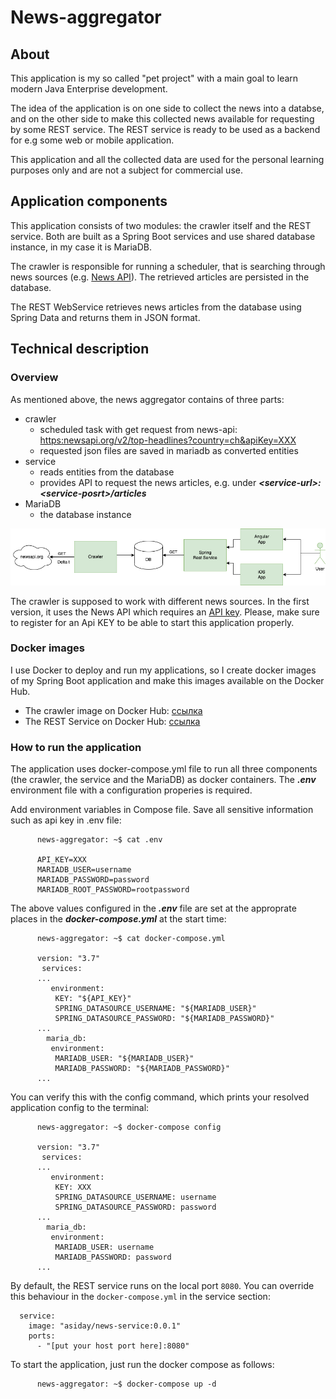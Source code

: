 # News-aggregator

## About

This application is my so called "pet project" with a main goal to learn modern Java Enterprise development.

The idea of the application is on one side to collect the news into a databse, and on the other side to make this collected news available for requesting by some REST service. The REST service is ready to be used as a backend for e.g some web or mobile application.

This application and all the collected data are used for the personal learning purposes only and are not a subject for commercial use.

## Application components

This application consists of two modules: the crawler itself and the REST service. Both are built as a Spring Boot services and use shared database instance, in my case it is MariaDB.

The crawler is responsible for running a scheduler, that is searching through news sources (e.g. [News API](https://newsapi.org/)). The retrieved articles are persisted in the database.

The REST WebService retrieves news articles from the database using Spring Data and returns them in JSON format.

## Technical description

### Overview 
As mentioned above, the news aggregator contains of three parts:
+ crawler 
  + scheduled task with get request from news-api:
    <https:newsapi.org/v2/top-headlines?country=ch&apiKey=XXX>
  + requested json files are saved in mariadb as converted entities
+ service 
  + reads entities from the database
  + provides API to request the news articles, e.g. under ***\<service-url\>:\<service-posrt\>/articles***
+ MariaDB
  + the database instance

![Image](architecture.drawio.png)

The crawler is supposed to work with different news sources. In the first version, it uses the News API which requires an [API key](https://newsapi.org/register). Please, make sure to register for an Api KEY to be able to start this application properly.

### Docker images 

I use Docker to deploy and run my applications, so I create docker images of my Spring Boot application and make this images available on the Docker Hub.
+ The crawler image on Docker Hub: [ссылка](aksjdhfgkasdf)
+ The REST Service on Docker Hub:  [ссылка](aksjdhfgkasdf)


### How to run the application

The application uses docker-compose.yml file to run all three components (the crawler, the service and the MariaDB) as docker containers. The ***.env*** environment file with a configuration properies is required.

Add environment variables in Compose file. Save all sensitive information such as api key in .env file:

```console
      news-aggregator: ~$ cat .env 
    
      API_KEY=XXX 
      MARIADB_USER=username
      MARIADB_PASSWORD=password
      MARIADB_ROOT_PASSWORD=rootpassword
```

The above values configured in the ***.env*** file are set at the approprate places in the ***docker-compose.yml*** at the start time:

```console
      news-aggregator: ~$ cat docker-compose.yml
    
      version: "3.7"
       services:
      ...
         environment:
          KEY: "${API_KEY}"
          SPRING_DATASOURCE_USERNAME: "${MARIADB_USER}"
          SPRING_DATASOURCE_PASSWORD: "${MARIADB_PASSWORD}"
      ...
        maria_db:
         environment:
          MARIADB_USER: "${MARIADB_USER}"
          MARIADB_PASSWORD: "${MARIADB_PASSWORD}"
      ...
```

You can verify this with the config command, which prints your resolved application config to the terminal:

```console
      news-aggregator: ~$ docker-compose config
    
      version: "3.7"
       services:
      ...
         environment:
          KEY: XXX
          SPRING_DATASOURCE_USERNAME: username
          SPRING_DATASOURCE_PASSWORD: password
      ...
        maria_db:
         environment:
          MARIADB_USER: username
          MARIADB_PASSWORD: password
      ...
```

By default, the REST service runs on the local port ```8080```. You can override this behaviour in the ```docker-compose.yml``` in the service section:

```console
  service:
    image: "asiday/news-service:0.0.1"
    ports:
      - "[put your host port here]:8080"
```

To start the application, just run the docker compose as follows:
```console
      news-aggregator: ~$ docker-compose up -d
```
